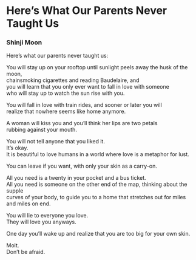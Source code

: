 # Here’s What Our Parents Never Taught Us  
  
### Shinji Moon  
  
Here’s what our parents never taught us:  
  
You will stay up on your rooftop until sunlight peels away the husk of the moon,  
chainsmoking cigarettes and reading Baudelaire, and  
you will learn that you only ever want to fall in love with someone  
who will stay up to watch the sun rise with you.  
  
You will fall in love with train rides, and sooner or later you will  
realize that nowhere seems like home anymore.  
  
A woman will kiss you and you’ll think her lips are two petals  
rubbing against your mouth.  
  
You will not tell anyone that you liked it.  
It’s okay.  
It is beautiful to love humans in a world where love is a metaphor for lust.  
  
You can leave if you want, with only your skin as a carry-on.  
  
All you need is a twenty in your pocket and a bus ticket.  
All you need is someone on the other end of the map, thinking about the supple  
curves of your body, to guide you to a home that stretches out for miles  
and miles on end.  
  
You will lie to everyone you love.  
They will love you anyways.  
  
One day you’ll wake up and realize that you are too big for your own skin.  
  
Molt.  
Don’t be afraid.  
  

